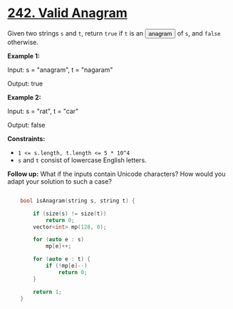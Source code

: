 # [242. Valid Anagram](https://leetcode.com/problems/valid-anagram/description/)

Given two strings <code>s</code> and <code>t</code>, return <code>true</code> if <code>t</code> is an <button type="button" aria-haspopup="dialog" aria-expanded="false" aria-controls="radix-:r1m:" data-state="closed" class="">anagram</button> of <code>s</code>, and <code>false</code> otherwise.

**Example 1:** 

<div class="example-block">
Input: s = "anagram", t = "nagaram"

Output: true

**Example 2:** 

<div class="example-block">
Input: s = "rat", t = "car"

Output: false

**Constraints:** 

- <code>1 <= s.length, t.length <= 5 * 10^4</code>
- <code>s</code> and <code>t</code> consist of lowercase English letters.

**Follow up:**  What if the inputs contain Unicode characters? How would you adapt your solution to such a case?

```cpp

    bool isAnagram(string s, string t) {

        if (size(s) != size(t))
            return 0;
        vector<int> mp(128, 0);

        for (auto e : s)
            mp[e]++;

        for (auto e : t) {
            if (!mp[e]--)
                return 0;
        }

        return 1;
    }

```



